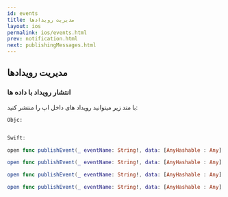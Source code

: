 ```yaml
---
id: events
title: مدیریت رویدادها
layout: ios
permalink: ios/events.html
prev: notification.html
next: publishingMessages.html
---
```


مدیریت رویدادها
-------------

### انتشار رویداد با داده ها
با متد زیر میتوانید رویداد های داخل اپ را منتشر کنید:

```objc
Objc:


```
```swift
Swift:

open func publishEvent(_ eventName: String!, data: [AnyHashable : Any]!) -> Bool

open func publishEvent(_ eventName: String!, data: [AnyHashable : Any]!, live: Bool) -> Bool

open func publishEvent(_ eventName: String!, data: [AnyHashable : Any]!, stateful: Bool) -> Bool

open func publishEvent(_ eventName: String!, data: [AnyHashable : Any]!, live: Bool, stateful: Bool) -> Bool
```
